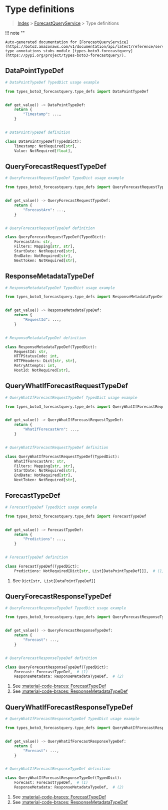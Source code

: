 # Type definitions

> [Index](../README.md) > [ForecastQueryService](./README.md) > Type definitions

!!! note ""

    Auto-generated documentation for [ForecastQueryService](https://boto3.amazonaws.com/v1/documentation/api/latest/reference/services/forecastquery.html#forecastqueryservice)
    type annotations stubs module [types-boto3-forecastquery](https://pypi.org/project/types-boto3-forecastquery/).



## DataPointTypeDef

```python
# DataPointTypeDef TypedDict usage example

from types_boto3_forecastquery.type_defs import DataPointTypeDef


def get_value() -> DataPointTypeDef:
    return {
        "Timestamp": ...,
    }


# DataPointTypeDef definition

class DataPointTypeDef(TypedDict):
    Timestamp: NotRequired[str],
    Value: NotRequired[float],
```


## QueryForecastRequestTypeDef

```python
# QueryForecastRequestTypeDef TypedDict usage example

from types_boto3_forecastquery.type_defs import QueryForecastRequestTypeDef


def get_value() -> QueryForecastRequestTypeDef:
    return {
        "ForecastArn": ...,
    }


# QueryForecastRequestTypeDef definition

class QueryForecastRequestTypeDef(TypedDict):
    ForecastArn: str,
    Filters: Mapping[str, str],
    StartDate: NotRequired[str],
    EndDate: NotRequired[str],
    NextToken: NotRequired[str],
```


## ResponseMetadataTypeDef

```python
# ResponseMetadataTypeDef TypedDict usage example

from types_boto3_forecastquery.type_defs import ResponseMetadataTypeDef


def get_value() -> ResponseMetadataTypeDef:
    return {
        "RequestId": ...,
    }


# ResponseMetadataTypeDef definition

class ResponseMetadataTypeDef(TypedDict):
    RequestId: str,
    HTTPStatusCode: int,
    HTTPHeaders: Dict[str, str],
    RetryAttempts: int,
    HostId: NotRequired[str],
```


## QueryWhatIfForecastRequestTypeDef

```python
# QueryWhatIfForecastRequestTypeDef TypedDict usage example

from types_boto3_forecastquery.type_defs import QueryWhatIfForecastRequestTypeDef


def get_value() -> QueryWhatIfForecastRequestTypeDef:
    return {
        "WhatIfForecastArn": ...,
    }


# QueryWhatIfForecastRequestTypeDef definition

class QueryWhatIfForecastRequestTypeDef(TypedDict):
    WhatIfForecastArn: str,
    Filters: Mapping[str, str],
    StartDate: NotRequired[str],
    EndDate: NotRequired[str],
    NextToken: NotRequired[str],
```


## ForecastTypeDef

```python
# ForecastTypeDef TypedDict usage example

from types_boto3_forecastquery.type_defs import ForecastTypeDef


def get_value() -> ForecastTypeDef:
    return {
        "Predictions": ...,
    }


# ForecastTypeDef definition

class ForecastTypeDef(TypedDict):
    Predictions: NotRequired[Dict[str, List[DataPointTypeDef]]],  # (1)
```

1. See `Dict[str, List[DataPointTypeDef]]`

## QueryForecastResponseTypeDef

```python
# QueryForecastResponseTypeDef TypedDict usage example

from types_boto3_forecastquery.type_defs import QueryForecastResponseTypeDef


def get_value() -> QueryForecastResponseTypeDef:
    return {
        "Forecast": ...,
    }


# QueryForecastResponseTypeDef definition

class QueryForecastResponseTypeDef(TypedDict):
    Forecast: ForecastTypeDef,  # (1)
    ResponseMetadata: ResponseMetadataTypeDef,  # (2)
```

1. See [:material-code-braces: ForecastTypeDef](./type_defs.md#forecasttypedef)
2. See [:material-code-braces: ResponseMetadataTypeDef](./type_defs.md#responsemetadatatypedef)

## QueryWhatIfForecastResponseTypeDef

```python
# QueryWhatIfForecastResponseTypeDef TypedDict usage example

from types_boto3_forecastquery.type_defs import QueryWhatIfForecastResponseTypeDef


def get_value() -> QueryWhatIfForecastResponseTypeDef:
    return {
        "Forecast": ...,
    }


# QueryWhatIfForecastResponseTypeDef definition

class QueryWhatIfForecastResponseTypeDef(TypedDict):
    Forecast: ForecastTypeDef,  # (1)
    ResponseMetadata: ResponseMetadataTypeDef,  # (2)
```

1. See [:material-code-braces: ForecastTypeDef](./type_defs.md#forecasttypedef)
2. See [:material-code-braces: ResponseMetadataTypeDef](./type_defs.md#responsemetadatatypedef)

